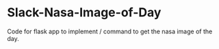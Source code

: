 # Slack-Nasa-Image-of-Day
Code for flask app to implement / command to get the nasa image of the day.
